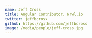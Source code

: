 ```yaml
---
name: Jeff Cross
title: Angular Contributor, Nrwl.io
twitter: jeffbcross
github: https://github.com/jeffbcross
image: /media/people/jeff-cross.jpg
---
```

